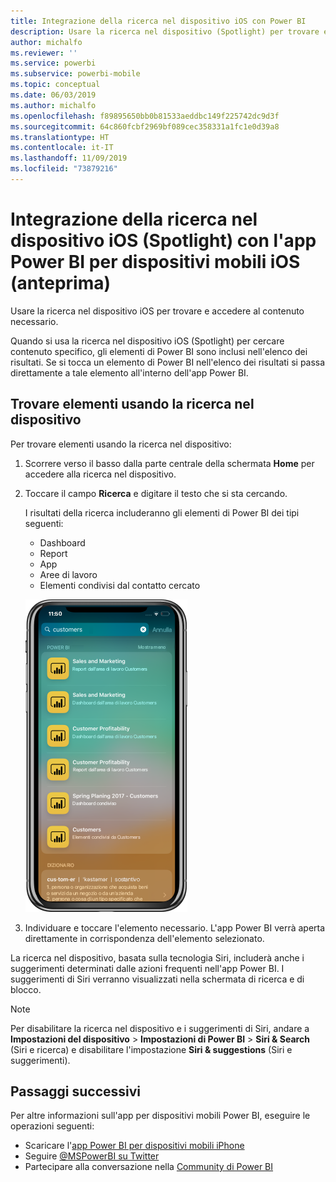 ```yaml
---
title: Integrazione della ricerca nel dispositivo iOS con Power BI
description: Usare la ricerca nel dispositivo (Spotlight) per trovare e accedere al contenuto necessario
author: michalfo
ms.reviewer: ''
ms.service: powerbi
ms.subservice: powerbi-mobile
ms.topic: conceptual
ms.date: 06/03/2019
ms.author: michalfo
ms.openlocfilehash: f89895650bb0b81533aeddbc149f225742dc9d3f
ms.sourcegitcommit: 64c860fcbf2969bf089cec358331a1fc1e0d39a8
ms.translationtype: HT
ms.contentlocale: it-IT
ms.lasthandoff: 11/09/2019
ms.locfileid: "73879216"
---
```

# <a name="ios-device-search-spotlight-integration-with-power-bi-mobile-ios-app-preview"></a>Integrazione della ricerca nel dispositivo iOS (Spotlight) con l'app Power BI per dispositivi mobili iOS (anteprima)
Usare la ricerca nel dispositivo iOS per trovare e accedere al contenuto necessario.

Quando si usa la ricerca nel dispositivo iOS (Spotlight) per cercare contenuto specifico, gli elementi di Power BI sono inclusi nell'elenco dei risultati. Se si tocca un elemento di Power BI nell'elenco dei risultati si passa direttamente a tale elemento all'interno dell'app Power BI.

## <a name="find-items-using-device-search"></a>Trovare elementi usando la ricerca nel dispositivo

Per trovare elementi usando la ricerca nel dispositivo:

1. Scorrere verso il basso dalla parte centrale della schermata **Home** per accedere alla ricerca nel dispositivo.

2. Toccare il campo **Ricerca** e digitare il testo che si sta cercando.
 
   I risultati della ricerca includeranno gli elementi di Power BI dei tipi seguenti:

    * Dashboard
    * Report
    * App
    * Aree di lavoro
    * Elementi condivisi dal contatto cercato

    ![Screenshot che illustra i risultati della ricerca Power BI nella ricerca nel dispositivo iOS](./media/mobile-apps-ios-siri-search/power-bi-spotlight-search.png)

 3. Individuare e toccare l'elemento necessario. L'app Power BI verrà aperta direttamente in corrispondenza dell'elemento selezionato. 

La ricerca nel dispositivo, basata sulla tecnologia Siri, includerà anche i suggerimenti determinati dalle azioni frequenti nell'app Power BI. I suggerimenti di Siri verranno visualizzati nella schermata di ricerca e di blocco.

>[!NOTE]
>
>Per disabilitare la ricerca nel dispositivo e i suggerimenti di Siri, andare a **Impostazioni del dispositivo** > **Impostazioni di Power BI** > **Siri & Search** (Siri e ricerca) e disabilitare l'impostazione **Siri & suggestions** (Siri e suggerimenti).
>

## <a name="next-steps"></a>Passaggi successivi
Per altre informazioni sull'app per dispositivi mobili Power BI, eseguire le operazioni seguenti: 

* Scaricare l'[app Power BI per dispositivi mobili iPhone](https://go.microsoft.com/fwlink/?LinkId=522062)
* Seguire [@MSPowerBI su Twitter](https://twitter.com/MSPowerBI)
* Partecipare alla conversazione nella [Community di Power BI](https://community.powerbi.com/)

